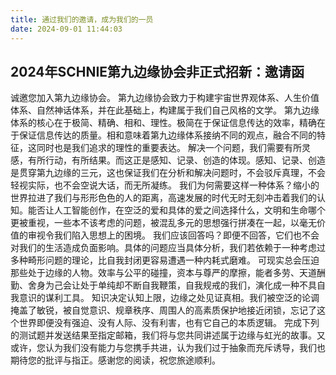 ```yaml
---
title: 通过我们的邀请，成为我们的一员
date: 2024-09-01 11:44:03
---
```

<script>
    (function(d, w, c) {
        w.ChatraID = 'D5JbrYK4vHavdTNTf';
        var s = d.createElement('script');
        w[c] = w[c] || function() {
            (w[c].q = w[c].q || []).push(arguments);
        };
        s.async = true;
        s.src = 'https://call.chatra.io/chatra.js';
        if (d.head) d.head.appendChild(s);
    })(document, window, 'Chatra');
</script>
## 2024年SCHNIE第九边缘协会非正式招新：邀请函
诚邀您加入第九边缘协会。
第九边缘协会致力于构建宇宙世界观体系、人生价值体系、自然神话体系，并在此基础上，构建属于我们自己风格的文学。
第九边缘体系的核心在于极简、精确、相和、理性。极简在于保证信息传达的效率，精确在于保证信息传达的质量。相和意味着第九边缘体系接纳不同的观点，融合不同的特征，这同时也是我们追求的理性的重要表达。
解决一个问题，我们需要有所灵感，有所行动，有所结果。而这正是感知、记录、创造的体现。感知、记录、创造是贯穿第九边缘的三元，这也保证我们在分析和解决问题时，不会驳斥真理，不会轻视实际，也不会空说大话，而无所凝练。
我们为何需要这样一种体系？缩小的世界拉进了我们与形形色色的人的距离，高速发展的时代无时无刻冲击着我们的认知。能否让人工智能创作，在空泛的爱和具体的爱之间选择什么，文明和生命哪个更被重视，一些本不该考虑的问题，被混乱多元的思想强行拼凑在一起，以毫无价值的审视令我们陷入思想上的困境。
我们应该回答吗？即便不回答，它们也不会对我们的生活造成负面影响。具体的问题应当具体分析，我们若依赖于一种考虑过多种畸形问题的理论，比自我封闭更容易遭遇一种内耗式磨难。
可现实总会压迫那些处于边缘的人物。效率与公平的碰撞，资本与尊严的摩擦，能者多劳、天道酬勤、舍身为己会让处于单纯却不断自我鞭策，自我规戒的我们，演化成一种不具自我意识的谋利工具。
知识决定认知上限，边缘之处见证真相。我们被空泛的论调掩盖了敏锐，被自觉意识、规章秩序、周围人的高素质保护地接近闭锁，忘记了这个世界即便没有强迫、没有人际、没有利害，也有它自己的本质逻辑。
完成下列的测试题并发送结果至指定邮箱，我们将与您共同讲述属于边缘与虹光的故事。又或许，您认为我们没有能力与您携手共进，认为我们过于抽象而充斥诱导，我们也期待您的批评与指正。感谢您的阅读，祝您旅途顺利。